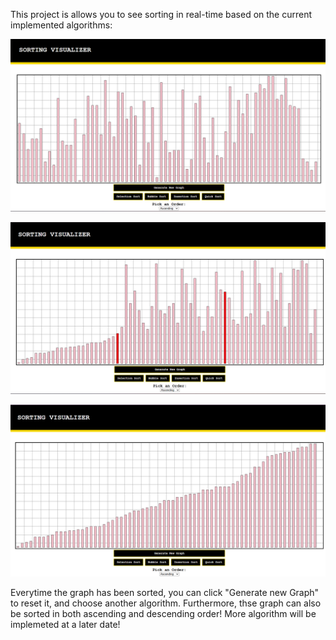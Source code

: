 This project is allows you to see sorting in real-time based on the current implemented algorithms:

![base image of the sorting visualizer](https://github.com/Haris-Anees/Sorting-Algorithm-Visualizer/blob/d122e688ce08b657b6e471763bc0ff9cc63d4e0f/images/base-graph-img.png)

![base image of the sorting visualizer](https://github.com/Haris-Anees/Sorting-Algorithm-Visualizer/blob/d122e688ce08b657b6e471763bc0ff9cc63d4e0f/images/sorting-graph-img.png)

![base image of the sorting visualizer](https://github.com/Haris-Anees/Sorting-Algorithm-Visualizer/blob/d122e688ce08b657b6e471763bc0ff9cc63d4e0f/images/sorted-graph-img.png)

Everytime the graph has been sorted, you can click "Generate new Graph" to reset it, and choose another algorithm. Furthermore, thse graph can also be sorted in both ascending and descending order! More algorithm will be implemeted at a later date!
